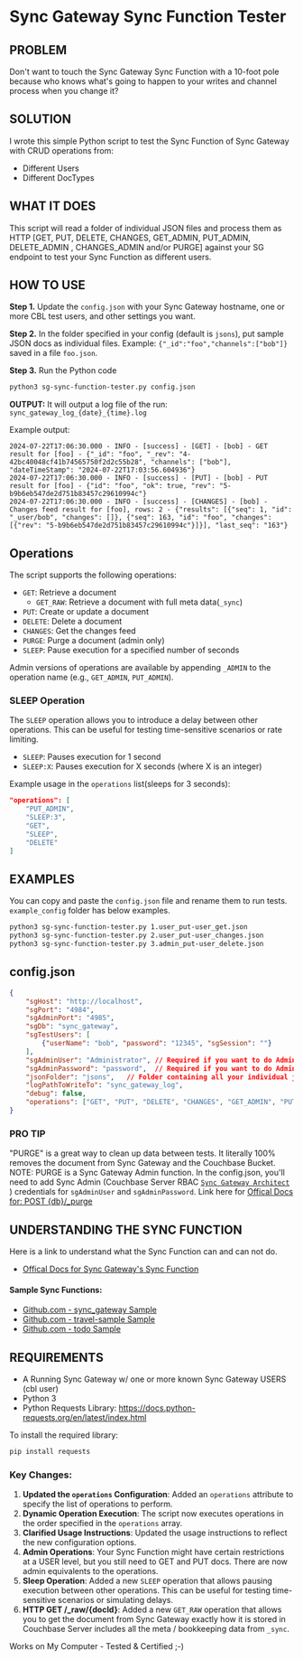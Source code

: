 # Sync Gateway Sync Function Tester

## PROBLEM

Don't want to touch the Sync Gateway Sync Function with a 10-foot pole because who knows what's going to happen to your writes and channel process when you change it?

## SOLUTION

I wrote this simple Python script to test the Sync Function of Sync Gateway with CRUD operations from:
- Different Users
- Different DocTypes

## WHAT IT DOES

This script will read a folder of individual JSON files and process them as HTTP [GET, PUT, DELETE, CHANGES, GET_ADMIN, PUT_ADMIN, DELETE_ADMIN , CHANGES_ADMIN and/or PURGE] against your SG endpoint to test your Sync Function as different users.

## HOW TO USE

**Step 1.** Update the `config.json` with your Sync Gateway hostname, one or more CBL test users, and other settings you want.

**Step 2.** In the folder specified in your config (default is `jsons`), put sample JSON docs as individual files. Example: `{"_id":"foo","channels":["bob"]}` saved in a file `foo.json`.  

**Step 3.** Run the Python code 

```sh
python3 sg-sync-function-tester.py config.json
```

**OUTPUT:** It will output a log file of the run: `sync_gateway_log_{date}_{time}.log`

Example output:
```
2024-07-22T17:06:30.000 - INFO - [success] - [GET] - [bob] - GET result for [foo] - {"_id": "foo", "_rev": "4-42bc40048cf41b74565750f2d2c55b28", "channels": ["bob"], "dateTimeStamp": "2024-07-22T17:03:56.604936"}
2024-07-22T17:06:30.000 - INFO - [success] - [PUT] - [bob] - PUT result for [foo] - {"id": "foo", "ok": true, "rev": "5-b9b6eb547de2d751b83457c29610994c"}
2024-07-22T17:06:30.000 - INFO - [success] - [CHANGES] - [bob] - Changes feed result for [foo], rows: 2 - {"results": [{"seq": 1, "id": "_user/bob", "changes": []}, {"seq": 163, "id": "foo", "changes": [{"rev": "5-b9b6eb547de2d751b83457c29610994c"}]}], "last_seq": "163"}

```

## Operations

The script supports the following operations:

- `GET`: Retrieve a document
    - `GET_RAW`: Retrieve a document with full meta data(`_sync`)
- `PUT`: Create or update a document
- `DELETE`: Delete a document
- `CHANGES`: Get the changes feed
- `PURGE`: Purge a document (admin only)
- `SLEEP`: Pause execution for a specified number of seconds

Admin versions of operations are available by appending `_ADMIN` to the operation name (e.g., `GET_ADMIN`, `PUT_ADMIN`).

### SLEEP Operation

The `SLEEP` operation allows you to introduce a delay between other operations. This can be useful for testing time-sensitive scenarios or rate limiting.

- `SLEEP`: Pauses execution for 1 second
- `SLEEP:X`: Pauses execution for X seconds (where X is an integer)

Example usage in the `operations` list(sleeps for 3 seconds):

```json
"operations": [
    "PUT_ADMIN",
    "SLEEP:3",
    "GET",
    "SLEEP",
    "DELETE"
]
```


## EXAMPLES

You can copy and paste the `config.json` file and rename them to run tests. `example_config` folder has below examples.

```sh
python3 sg-sync-function-tester.py 1.user_put-user_get.json
python3 sg-sync-function-tester.py 2.user_put-user_changes.json
python3 sg-sync-function-tester.py 3.admin_put-user_delete.json
```

## config.json

```json
{
    "sgHost": "http://localhost",
    "sgPort": "4984",
    "sgAdminPort": "4985",
    "sgDb": "sync_gateway",
    "sgTestUsers": [
        {"userName": "bob", "password": "12345", "sgSession": ""}
    ],
    "sgAdminUser": "Administrator", // Required if you want to do Admin Operations
    "sgAdminPassword": "password",  // Required if you want to do Admin Operations
    "jsonFolder": "jsons",   // Folder containing all your individual json files
    "logPathToWriteTo": "sync_gateway_log",
    "debug": false,
    "operations": ["GET", "PUT", "DELETE", "CHANGES", "GET_ADMIN", "PUT_ADMIN", "DELETE_ADMIN", "CHANGES_ADMIN","SLEEP:3","GET_RAW","PURGE"]  // Specify the order of operations and/or indivdual operations
}
```

### **PRO TIP**
"PURGE" is a great way to clean up data between tests. It literally 100% removes the document from Sync Gateway and the Couchbase Bucket. NOTE: PURGE is a Sync Gateway Admin function. In the config.json, you'll need to add Sync Admin (Couchbase Server RBAC [`Sync Gateway Architect`](https://docs.couchbase.com/server/current/learn/security/roles.html#sync-gateway-configurator) ) credentials for `sgAdminUser` and `sgAdminPassword`. Link here for [Offical Docs for: POST {db}/_purge](https://docs.couchbase.com/sync-gateway/current/rest-api-admin.html#/Document/post_keyspace__purge)


## UNDERSTANDING THE SYNC FUNCTION
Here is a link to understand what the Sync Function can and can not do.
- [Offical Docs for Sync Gateway's Sync Function](https://docs.couchbase.com/sync-gateway/current/sync-function.html#ex-sync-function)

#### Sample Sync Functions:
- [Github.com - sync_gateway Sample](https://github.com/couchbase/sync_gateway/blob/main/examples/database_config/sync-function.json)
- [Github.com - travel-sample Sample](https://github.com/couchbaselabs/mobile-travel-sample/blob/master/sync-gateway-config-travelsample-docker.json#L65)
- [Github.com - todo Sample](https://github.com/couchbaselabs/mobile-training-todo/blob/release/helium/docker/sg-setup/config/sync-function.json#L7)

## REQUIREMENTS 
- A Running Sync Gateway w/ one or more known Sync Gateway USERS (cbl user)
- Python 3
- Python Requests Library: https://docs.python-requests.org/en/latest/index.html

To install the required library:
```sh
pip install requests
```

### Key Changes:
1. **Updated the `operations` Configuration**: Added an `operations` attribute to specify the list of operations to perform.
2. **Dynamic Operation Execution**: The script now executes operations in the order specified in the `operations` array.
3. **Clarified Usage Instructions**: Updated the usage instructions to reflect the new configuration options.
4. **Admin Operations**: Your Sync Function might have certain restrictions at a USER level, but you still need to GET and PUT docs. There are now admin equivalents to the operations.
5. **Sleep Operation**: Added a new `SLEEP` operation that allows pausing execution between other operations. This can be useful for testing time-sensitive scenarios or simulating delays.
6. **HTTP GET /_raw/{docId}**: Added a new `GET_RAW` operation that allows you to get the document from Sync Gateway exactly how it is stored in Couchbase Server includes all the meta / bookkeeping data from `_sync`.


Works on My Computer - Tested & Certified ;-)
